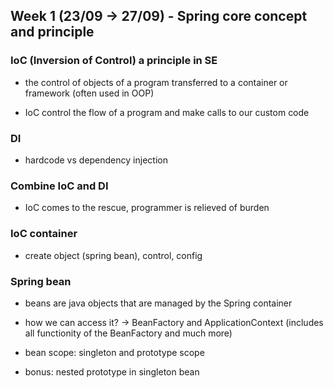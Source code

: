 ## Week 1 (23/09 -> 27/09) - Spring core concept and principle

### IoC (Inversion of Control) a principle in SE

+ the control of objects of a program transferred to a container or framework (often used in OOP)

+ IoC control the flow of a program and make calls to our custom code

### DI

+ hardcode vs dependency injection

### Combine IoC and DI

+ IoC comes to the rescue, programmer is relieved of burden

### IoC container

+ create object (spring bean), control, config

### Spring bean

+ beans are java objects that are managed by the Spring container

+ how we can access it? -> BeanFactory and ApplicationContext (includes all functionity of the BeanFactory and much more)

+ bean scope: singleton and prototype scope

+ bonus: nested prototype in singleton bean